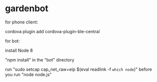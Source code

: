 # gardenbot


for phone client:

cordova plugin add cordova-plugin-ble-central

for bot:

install Node 8

"npm install" in the "bot" directory

run "sudo setcap cap_net_raw+eip $(eval readlink -f `which node`)" before you run "node node.js"
